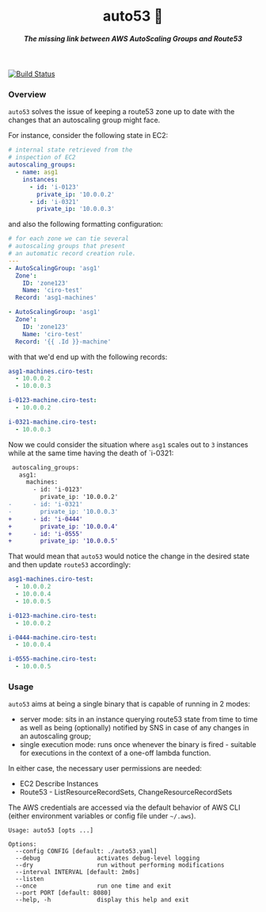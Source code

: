 <h1 align="center">auto53 📂  </h1>

<h5 align="center">The missing link between AWS AutoScaling Groups and Route53</h5>

<br/>

[![Build Status](https://travis-ci.com/cirocosta/auto53.svg?token=ixZ9XiEPW4YH62ixq7Av&branch=master)](https://travis-ci.com/cirocosta/auto53)


### Overview

`auto53` solves the issue of keeping a route53 zone up to date with the changes that an autoscaling group might face. 

For instance, consider the following state in EC2:

```yaml
# internal state retrieved from the 
# inspection of EC2
autoscaling_groups:
  - name: asg1
    instances:
      - id: 'i-0123'
        private_ip: '10.0.0.2'
      - id: 'i-0321'
        private_ip: '10.0.0.3' 
```

and also the following formatting configuration:

```yaml
# for each zone we can tie several
# autoscaling groups that present
# an automatic record creation rule.
--- 
- AutoScalingGroup: 'asg1'
  Zone': 
    ID: 'zone123'
    Name: 'ciro-test'
  Record: 'asg1-machines'

- AutoScalingGroup: 'asg1'
  Zone': 
    ID: 'zone123'
    Name: 'ciro-test'
  Record: '{{ .Id }}-machine'
```

with that we'd end up with the following records:

```yaml
asg1-machines.ciro-test:
  - 10.0.0.2
  - 10.0.0.3

i-0123-machine.ciro-test:
  - 10.0.0.2

i-0321-machine.ciro-test:
  - 10.0.0.3
```

Now we could consider the situation where `asg1` scales out to `3` instances while at the same time having the death of `i-0321:


```diff
 autoscaling_groups:
   asg1:
     machines:
       - id: 'i-0123'
         private_ip: '10.0.0.2'
-      - id: 'i-0321'
-        private_ip: '10.0.0.3' 
+      - id: 'i-0444'
+        private_ip: '10.0.0.4' 
+      - id: 'i-0555'
+        private_ip: '10.0.0.5' 
```

That would mean that `auto53` would notice the change in the desired state and then update `route53` accordingly:



```yaml
asg1-machines.ciro-test:
  - 10.0.0.2
  - 10.0.0.4
  - 10.0.0.5

i-0123-machine.ciro-test:
  - 10.0.0.2

i-0444-machine.ciro-test:
  - 10.0.0.4

i-0555-machine.ciro-test:
  - 10.0.0.5
```

### Usage

`auto53` aims at being a single binary that is capable of running in 2 modes:

- server mode: sits in an instance querying route53 state from time to time as well as being (optionally) notified by SNS in case of any changes in an autoscaling group;
- single execution mode: runs once whenever the binary is fired - suitable for executions in the context of a one-off lambda function.

In either case, the necessary user permissions are needed:

- EC2 Describe Instances
- Route53 - ListResourceRecordSets, ChangeResourceRecordSets

The AWS credentials are accessed via the default behavior of AWS CLI (either environment variables or config file under `~/.aws`).

```
Usage: auto53 [opts ...]

Options:
  --config CONFIG [default: ./auto53.yaml]
  --debug                activates debug-level logging
  --dry                  run without performing modifications
  --interval INTERVAL [default: 2m0s]
  --listen
  --once                 run one time and exit
  --port PORT [default: 8080]
  --help, -h             display this help and exit
```

